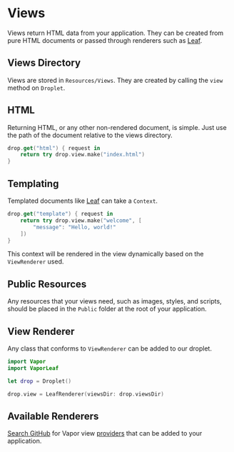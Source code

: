 # Views

Views return HTML data from your application. They can be created from pure HTML documents or passed through renderers such as [Leaf](../leaf/leaf.md).

## Views Directory

Views are stored in `Resources/Views`. They are created by calling the `view` method on `Droplet`.

## HTML

Returning HTML, or any other non-rendered document, is simple. Just use the path of the document relative to the views directory.

```swift
drop.get("html") { request in
    return try drop.view.make("index.html")
}
```

## Templating

Templated documents like [Leaf](../leaf/leaf.md) can take a `Context`.

```swift
drop.get("template") { request in
	return try drop.view.make("welcome", [
		"message": "Hello, world!"
	])
}
```

This context will be rendered in the view dynamically based on the `ViewRenderer` used.

## Public Resources

Any resources that your views need, such as images, styles, and scripts, should be placed in the `Public` folder at the root of your application.

## View Renderer

Any class that conforms to `ViewRenderer` can be added to our droplet. 

```swift
import Vapor
import VaporLeaf

let drop = Droplet()

drop.view = LeafRenderer(viewsDir: drop.viewsDir)
```

## Available Renderers

[Search GitHub](https://github.com/search?utf8=✓&q=topic%3Avapor-provider+topic%3Aviews&type=Repositories) for Vapor view [providers](provider.md) that can be added to your application.
